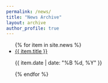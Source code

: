 ```yaml
---
permalink: /news/
title: "News Archive"
layout: archive
author_profile: true
---
```


<ul>
{% for item in site.news %}
  <li>
    <a href="{{ item.url | prepend: site.baseurl }}">{{ item.title }}</a>
    <p>{{ item.date | date: "%B %d, %Y" }}</p>
  </li>
{% endfor %}
</ul>
